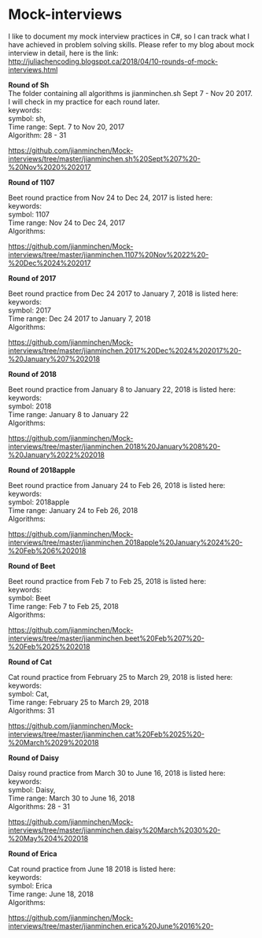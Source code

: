 # Mock-interviews
I like to document my mock interview practices in C#, so I can track what I have achieved in problem solving skills. Please refer to my blog about mock interview in detail, here is the link: http://juliachencoding.blogspot.ca/2018/04/10-rounds-of-mock-interviews.html

<B>Round of Sh</B> <br>
The folder containing all algorithms is jianminchen.sh Sept 7 - Nov 20 2017. I will check in my practice for each round later.<br> 
keywords: <br>
symbol:     sh, <br>
Time range: Sept. 7 to Nov 20, 2017 <br>
Algorithm: 28 - 31<br>

https://github.com/jianminchen/Mock-interviews/tree/master/jianminchen.sh%20Sept%207%20-%20Nov%2020%202017

<B> Round of 1107 </B>

Beet round practice from Nov 24 to Dec 24, 2017 is listed here:<br>
keywords: <br>
symbol:     1107 <br>
Time range: Nov 24 to Dec 24, 2017 <br>
Algorithms:  <br>

https://github.com/jianminchen/Mock-interviews/tree/master/jianminchen.1107%20Nov%2022%20-%20Dec%2024%202017


<B> Round of 2017 </B>

Beet round practice from Dec 24 2017 to January 7, 2018 is listed here:<br>
keywords: <br>
symbol:     2017 <br>
Time range: Dec 24 2017 to January 7, 2018 <br>
Algorithms:  <br>

https://github.com/jianminchen/Mock-interviews/tree/master/jianminchen.2017%20Dec%2024%202017%20-%20January%207%202018


<B> Round of 2018 </B>

Beet round practice from January 8 to January 22, 2018 is listed here:<br>
keywords: <br>
symbol:     2018 <br>
Time range: January 8 to January 22 <br>
Algorithms:  <br>

https://github.com/jianminchen/Mock-interviews/tree/master/jianminchen.2018%20January%208%20-%20January%2022%202018


<B> Round of 2018apple </B>

Beet round practice from January 24 to Feb 26, 2018 is listed here:<br>
keywords: <br>
symbol:     2018apple <br>
Time range: January 24 to Feb 26, 2018 <br>
Algorithms:  <br>

https://github.com/jianminchen/Mock-interviews/tree/master/jianminchen.2018apple%20January%2024%20-%20Feb%206%202018


<B> Round of Beet </B>

Beet round practice from Feb 7 to Feb 25, 2018 is listed here:<br>
keywords: <br>
symbol:     Beet <br>
Time range: Feb 7 to Feb 25, 2018 <br>
Algorithms:  <br>

https://github.com/jianminchen/Mock-interviews/tree/master/jianminchen.beet%20Feb%207%20-%20Feb%2025%202018

<B> Round of Cat </B>

Cat round practice from February 25 to March 29, 2018 is listed here:<br>
keywords: <br>
symbol:     Cat, <br>
Time range: February 25 to March 29, 2018 <br>
Algorithms: 31 <br>

https://github.com/jianminchen/Mock-interviews/tree/master/jianminchen.cat%20Feb%2025%20-%20March%2029%202018


<B>Round of Daisy</B>

Daisy round practice from March 30 to June 16, 2018 is listed here:<br>
keywords: <br>
symbol:     Daisy, <br>
Time range: March 30 to June 16, 2018 <br>
Algorithms: 28 - 31 <br>

https://github.com/jianminchen/Mock-interviews/tree/master/jianminchen.daisy%20March%2030%20-%20May%204%202018



<B> Round of Erica </B>

Cat round practice from June 18 2018 is listed here:<br>
keywords: <br>
symbol:     Erica <br>
Time range: June 18, 2018 <br>
Algorithms:  <br>

https://github.com/jianminchen/Mock-interviews/tree/master/jianminchen.erica%20June%2016%20-



